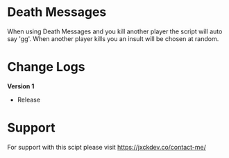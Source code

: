 # Death Messages
When using Death Messages and you kill another player the script will auto say 'gg'. When another player kills you an insult will be chosen at random.

# Change Logs
**Version 1**
- Release

# Support
For support with this scipt please visit https://jxckdev.co/contact-me/
